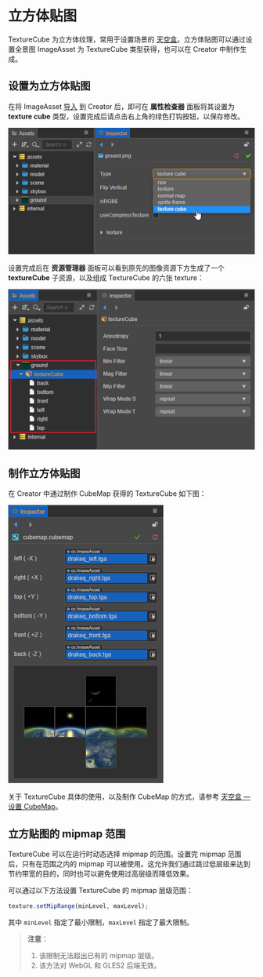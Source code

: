 # 立方体贴图

TextureCube 为立方体纹理，常用于设置场景的 [天空盒](../concepts/scene/skybox.md)。立方体贴图可以通过设置全景图 ImageAsset 为 TextureCube 类型获得，也可以在 Creator 中制作生成。

## 设置为立方体贴图

在将 ImageAsset [导入](asset-workflow.md) 到 Creator 后，即可在 **属性检查器** 面板将其设置为 **texture cube** 类型，设置完成后请点击右上角的绿色打钩按钮，以保存修改。

![set-texture-cube](texture/set-texture-cube.png)

设置完成后在 **资源管理器** 面板可以看到原先的图像资源下方生成了一个 **textureCube** 子资源，以及组成 TextureCube 的六张 texture：

![texture-cube](texture/texture-cube.png)

## 制作立方体贴图

在 Creator 中通过制作 CubeMap 获得的 TextureCube 如下图：

![CubeMap](../concepts/scene/skybox/cubemap-properties.png)

关于 TextureCube 具体的使用，以及制作 CubeMap 的方式，请参考 [天空盒 — 设置 CubeMap](../concepts/scene/skybox.md)。
## 立方贴图的 mipmap 范围

TextureCube 可以在运行时动态选择 mipmap 的范围。设置完 mipmap 范围后，只有在范围之内的 mipmap 可以被使用。这允许我们通过跳过低层级来达到节约带宽的目的，同时也可以避免使用过高层级而降低效果。

可以通过以下方法设置 TextureCube 的 mipmap 层级范围：

```Javascript
texture.setMipRange(minLevel, maxLevel);
```

其中 `minLevel` 指定了最小限制，`maxLevel` 指定了最大限制。

> **注意**：
> 1. 该限制无法超出已有的 mipmap 层级。
> 2. 该方法对 WebGL 和 GLES2 后端无效。
